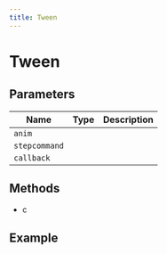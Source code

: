 ```yaml
---
title: Tween
---
```


# Tween

## Parameters

| Name        | Type | Description |
| ----------- | ---- | ----------- |
| `anim`        |      |             |
| `stepcommand` |      |             |
| `callback`    |      |             |

## Methods

- c

## Example

```py

```
